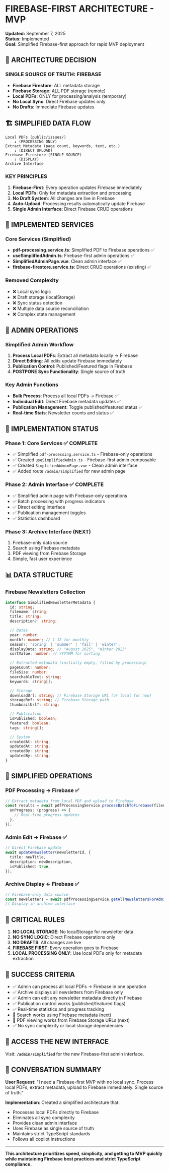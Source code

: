 # FIREBASE-FIRST ARCHITECTURE - MVP

**Updated:** September 7, 2025  
**Status:** Implemented  
**Goal:** Simplified Firebase-first approach for rapid MVP deployment

## 🎯 ARCHITECTURE DECISION

### SINGLE SOURCE OF TRUTH: FIREBASE

- **Firebase Firestore**: ALL metadata storage
- **Firebase Storage**: ALL PDF storage (remote)
- **Local PDFs**: ONLY for processing/analysis (temporary)
- **No Local Sync**: Direct Firebase updates only
- **No Drafts**: Immediate Firebase updates

## 🏗️ SIMPLIFIED DATA FLOW

```
Local PDFs (public/issues/)
    ↓ (PROCESSING ONLY)
Extract Metadata (page count, keywords, text, etc.)
    ↓ (DIRECT UPLOAD)
Firebase Firestore (SINGLE SOURCE)
    ↓ (DISPLAY)
Archive Interface
```

### KEY PRINCIPLES

1. **Firebase-First**: Every operation updates Firebase immediately
2. **Local PDFs**: Only for metadata extraction and processing
3. **No Draft System**: All changes are live in Firebase
4. **Auto-Upload**: Processing results automatically update Firebase
5. **Single Admin Interface**: Direct Firebase CRUD operations

## 🔧 IMPLEMENTED SERVICES

### Core Services (Simplified)

- **pdf-processing.service.ts**: Simplified PDF to Firebase operations ✅
- **useSimplifiedAdmin.ts**: Firebase-first admin operations ✅
- **SimplifiedAdminPage.vue**: Clean admin interface ✅
- **firebase-firestore.service.ts**: Direct CRUD operations (existing) ✅

### Removed Complexity

- ❌ Local sync logic
- ❌ Draft storage (localStorage)
- ❌ Sync status detection
- ❌ Multiple data source reconciliation
- ❌ Complex state management

## 📝 ADMIN OPERATIONS

### Simplified Admin Workflow

1. **Process Local PDFs**: Extract all metadata locally → Firebase
2. **Direct Editing**: All edits update Firebase immediately
3. **Publication Control**: Published/Featured flags in Firebase
4. **POSTPONE Sync Functionality**: Single source of truth

### Key Admin Functions

- **Bulk Process**: Process all local PDFs → Firebase ✅
- **Individual Edit**: Direct Firebase metadata updates ✅
- **Publication Management**: Toggle published/featured status ✅
- **Real-time Stats**: Newsletter counts and status ✅

## 🚀 IMPLEMENTATION STATUS

### Phase 1: Core Services ✅ COMPLETE

- ✅ Simplified `pdf-processing.service.ts` - Firebase-only operations
- ✅ Created `useSimplifiedAdmin.ts` - Firebase-first admin composable
- ✅ Created `SimplifiedAdminPage.vue` - Clean admin interface
- ✅ Added route `/admin/simplified` for new admin page

### Phase 2: Admin Interface ✅ COMPLETE

- ✅ Simplified admin page with Firebase-only operations
- ✅ Batch processing with progress indicators
- ✅ Direct editing interface
- ✅ Publication management toggles
- ✅ Statistics dashboard

### Phase 3: Archive Interface (NEXT)

1. Firebase-only data source
2. Search using Firebase metadata
3. PDF viewing from Firebase Storage
4. Simple, fast user experience

## 📊 DATA STRUCTURE

### Firebase Newsletters Collection

```typescript
interface SimplifiedNewsletterMetadata {
  id: string;
  filename: string;
  title: string;
  description?: string;

  // Dates
  year: number;
  month?: number; // 1-12 for monthly
  season?: 'spring' | 'summer' | 'fall' | 'winter';
  displayDate: string; // "August 2025", "Winter 2023"
  sortValue: number; // YYYYMM for sorting

  // Extracted metadata (initially empty, filled by processing)
  pageCount: number;
  fileSize: number;
  searchableText: string;
  keywords: string[];

  // Storage
  downloadUrl: string; // Firebase Storage URL (or local for now)
  storageRef: string; // Firebase Storage path
  thumbnailUrl?: string;

  // Publication
  isPublished: boolean;
  featured: boolean;
  tags: string[];

  // System
  createdAt: string;
  updatedAt: string;
  createdBy: string;
  updatedBy: string;
}
```

## 🔧 SIMPLIFIED OPERATIONS

### PDF Processing → Firebase ✅

```typescript
// Extract metadata from local PDF and upload to Firebase
const results = await pdfProcessingService.processBatchToFirebase(filenames, userId, {
  onProgress: (progress) => {
    // Real-time progress updates
  },
});
```

### Admin Edit → Firebase ✅

```typescript
// Direct Firebase update
await updateNewsletter(newsletterId, {
  title: newTitle,
  description: newDescription,
  isPublished: true,
});
```

### Archive Display ← Firebase ✅

```typescript
// Firebase-only data source
const newsletters = await pdfProcessingService.getAllNewslettersForAdmin();
// Display in archive interface
```

## 🚨 CRITICAL RULES

1. **NO LOCAL STORAGE**: No localStorage for newsletter data
2. **NO SYNC LOGIC**: Direct Firebase operations only
3. **NO DRAFTS**: All changes are live
4. **FIREBASE FIRST**: Every operation goes to Firebase
5. **LOCAL PROCESSING ONLY**: Use local PDFs only for metadata extraction

## 🎯 SUCCESS CRITERIA

- ✅ Admin can process all local PDFs → Firebase in one operation
- ✅ Archive displays all newsletters from Firebase only
- ✅ Admin can edit any newsletter metadata directly in Firebase
- ✅ Publication control works (published/featured flags)
- ✅ Real-time statistics and progress tracking
- 🔄 Search works using Firebase metadata (next)
- 🔄 PDF viewing works from Firebase Storage URLs (next)
- ✅ No sync complexity or local storage dependencies

## 🚀 ACCESS THE NEW INTERFACE

Visit: **`/admin/simplified`** for the new Firebase-first admin interface.

## 📝 CONVERSATION SUMMARY

**User Request**: "I need a Firebase-first MVP with no local sync. Process local PDFs, extract metadata, upload to Firebase immediately. Single source of truth."

**Implementation**: Created a simplified architecture that:

- Processes local PDFs directly to Firebase
- Eliminates all sync complexity
- Provides clean admin interface
- Uses Firebase as single source of truth
- Maintains strict TypeScript standards
- Follows all copilot instructions

---

**This architecture prioritizes speed, simplicity, and getting to MVP quickly while maintaining Firebase best practices and strict TypeScript compliance.**
